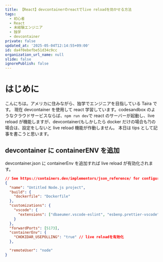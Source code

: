```yaml
---
title: 【React】devcontainerのreactでlive reloadを効かせる方法
tags:
  - 初心者
  - React
  - 未経験エンジニア
  - 独学
  - devcontainer
private: false
updated_at: '2025-05-04T12:14:55+09:00'
id: da4f0ebefbe51d34c9cc
organization_url_name: null
slide: false
ignorePublish: false
---
```


# はじめに

こんにちは。アメリカに住みながら、独学でエンジニアを目指している Taira です。
現在 devcontainer を使用して react 学習しています。codesandbox のようなクラウドサービスならば、`npm run dev`で react のサーバーが起動し、live reload が機能しますが、devcontainer(もしかしたら docker だけの場合も?)の場合は、設定をしないと live reload 機能が作動しません。
本日は tips として記事を書こうと思います。

## devcontainer に containerENV を追加

devcontainer.json に containerEnv を追加すれば live reload が有効化されます。

```json
// See https://containers.dev/implementors/json_reference/ for configuration reference
{
  "name": "Untitled Node.js project",
  "build": {
    "dockerfile": "Dockerfile"
  },
  "customizations": {
    "vscode": {
      "extensions": ["dbaeumer.vscode-eslint", "esbenp.prettier-vscode"]
    }
  },
  "forwardPorts": [5173],
  "containerEnv": {
    "CHOKIDAR_USEPOLLING": "true" // live reloadを有効化
  },

  "remoteUser": "node"
}
```
